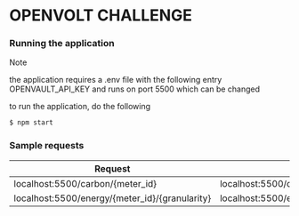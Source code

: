 # OPENVOLT CHALLENGE


### Running the application
> [!NOTE]  
> the application requires a .env file with the following entry
> OPENVAULT_API_KEY and runs on port 5500 which can be changed

to run the application, do the following

```sh
$ npm start
```

### Sample requests


| Request      | Sample | Response |
| ----------- | ----------- | ----------- |
| localhost:5500/carbon/{meter_id}      | localhost:5500/carbon/6514167223e3d1424bf82742 | value       |
| localhost:5500/energy/{meter_id}/{granularity}   |  localhost:5500/energy/6514167223e3d1424bf82742/month | value        |


